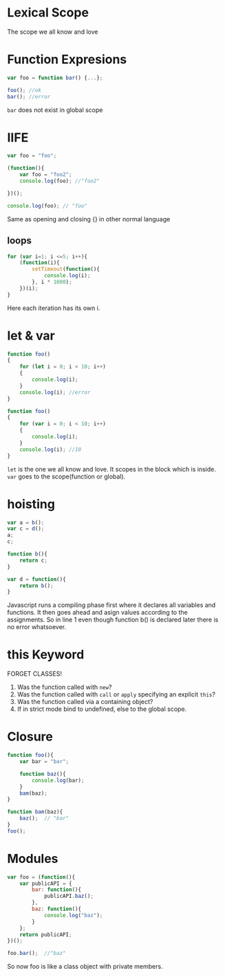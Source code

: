 # Lexical Scope
The scope we all know and love

# Function Expresions
```Javascript
var foo = function bar() {...};

foo(); //ok
bar(); //error
```
`bar` does not exist in global scope

# IIFE
```Javascript
var foo = "foo";

(function(){
    var foo = "foo2";
    console.log(foo); //"foo2"

})();

console.log(foo); // "foo"
```
Same as opening and closing {} in other normal language

## loops
```javascript
for (var i=1; i <=5; i++){
    (function(i){
        setTimeout(function(){
            console.log(i);
        }, i * 1000);
    })(i);
}
```
Here each iteration has its own i.

# let & var
```Javascript
function foo()
{
    for (let i = 0; i < 10; i++)
    {
        console.log(i);
    }
    console.log(i); //error
}
```

```Javascript
function foo()
{
    for (var i = 0; i < 10; i++)
    {
        console.log(i);
    }
    console.log(i); //10
}
```

`let` is the one we all know and love. It scopes in the block which is inside. `var` goes to the scope(function or global).

# hoisting
```Javascript
var a = b();
var c = d();
a;
c;

function b(){
    return c;
}

var d = function(){
    return b();
}
```
Javascript runs a compiling phase first where it declares all variables and functions. It then goes ahead and asign values according to the assignments. So in line 1 even though function b() is declared later there is no error whatsoever.

# this Keyword
FORGET CLASSES!
1. Was the function called with `new`?
2. Was the function called with `call` or `apply` specifying an explicit `this`?
3. Was the function called via a containing object?
4. If in strict mode bind to undefined, else to the global scope.

# Closure
```Javascript
function foo(){
    var bar = "bar";

    function baz(){
        console.log(bar);
    }
    bam(baz);
}

function bam(baz){
    baz();  // "bar"
}
foo();
```

# Modules
```javascript
var foo = (function(){
    var publicAPI = {
        bar: function(){
            publicAPI.baz();
        },
        baz: function(){
            console.log("baz");
        }
    };
    return publicAPI;
})();

foo.bar();  //"baz"
```
So now foo is like a class object with private members.

